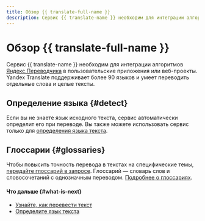 ```yaml
---
title: Обзор {{ translate-full-name }}
description: Сервис {{ translate-name }} необходим для интеграции алгоритмов Яндекс.Переводчика в пользовательские приложения или веб-проекты. {{ translate-full-name }} поддерживает более 90 языков и умеет переводить отдельные слова и целые тексты. Если вы не знаете язык исходного текста, сервис автоматически определит его при переводе. Вы также можете использовать сервис только для определения языка текста.
---
```


# Обзор {{ translate-full-name }}

Сервис {{ translate-name }} необходим для интеграции алгоритмов [Яндекс.Переводчика](https://translate.yandex.ru) в пользовательские приложения или веб-проекты. Yandex Translate поддерживает более 90 языков и умеет переводить отдельные слова и целые тексты.

## Определение языка {#detect}

Если вы не знаете язык исходного текста, сервис автоматически определит его при переводе. Вы также можете использовать сервис только для [определения языка текста](../operations/detect.md).

## Глоссарии {#glossaries}

Чтобы повысить точность перевода в текстах на специфические темы, [передайте глоссарий в запросе](../operations/better-quality.md#with-glossary). Глоссарий — словарь слов и словосочетаний с однозначным переводом. [Подробнее о глоссариях](glossary.md).

#### Что дальше {#what-is-next}

* [Узнайте, как перевести текст](../operations/translate.md)
* [Определите язык текста](../operations/detect.md)